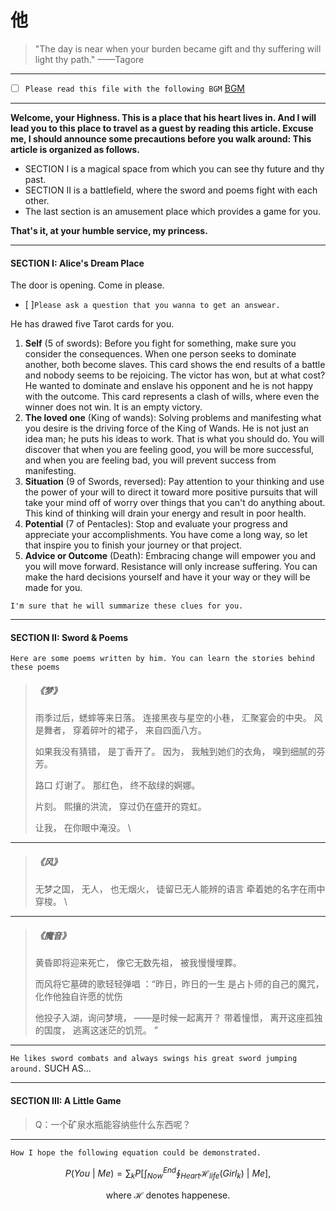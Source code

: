 # 他

>"The day is near when your burden became gift and thy suffering will light thy path."
								——Tagore


* * *






* [ ] `Please read this file with the following BGM` [BGM](https://music.163.com/song?id=864711417&userid=367234819) 

* * *
**Welcome, your Highness.
This is a place that his heart lives in. And I will lead you to this place to travel as a guest by reading this article. Excuse me, I should announce some precautions before you walk around: This article is organized as follows.**

* SECTION I is a magical space from which you can see thy future and thy past.
* SECTION II is a battlefield, where the sword and poems fight with each other.
* The last section is an amusement place which provides a game for you.

**That's it, at your humble service, my princess.**




* * *

#### SECTION I: Alice's Dream Place 

The door is opening. Come in please. 


* [ ]`Please ask a question that you wanna to get an answear.`

He has drawed five Tarot cards for you. 




1. **Self** (5 of swords): Before you fight for something, make sure you consider the consequences. When one person seeks to dominate another, both become slaves. This card shows the end results of a battle and nobody seems to be rejoicing. The victor has won, but at what cost? He wanted to dominate and enslave his opponent and he is not happy with the outcome. This card represents a clash of wills, where even the winner does not win. It is an empty victory.
2. **The loved one** (King of wands): Solving problems and manifesting what you desire is the driving force of the King of Wands. He is not just an idea man; he puts his ideas to work. That is what you should do. You will discover that when you are feeling good, you will be more successful, and when you are feeling bad, you will prevent success from manifesting.
3. **Situation** (9 of Swords, reversed): Pay attention to your thinking and use the power of your will to direct it toward more positive pursuits that will take your mind off of worry over things that you can't do anything about. This kind of thinking will drain your energy and result in poor health.
4. **Potential** (7 of Pentacles): Stop and evaluate your progress and appreciate your accomplishments. You have come a long way, so let that inspire you to finish your journey or that project.
5. **Advice or Outcome** (Death): Embracing change will empower you and you will move forward. Resistance will only increase suffering. You can make the hard decisions yourself and have it your way or they will be made for you.

`I'm sure that he will summarize these clues for you.`
* * *

#### SECTION II: Sword & Poems 


`Here are some poems written by him. You can learn the stories behind these poems`  


>##### 《梦》
>
>雨季过后，蟋蟀等来日落。
>连接黑夜与星空的小巷，
>汇聚宴会的中央。
>风是舞者，
>穿着碎叶的裙子，
>来自四面八方。                   
>
>如果我没有猜错，
>是丁香开了。
>因为，
>我触到她们的衣角，
>嗅到细腻的芬芳。 
>
>路口
>灯谢了。
>那红色，
>终不敌绿的婀娜。
>
>片刻。
>熙攘的洪流，
>穿过仍在盛开的霓虹。
>
>让我，
>在你眼中淹没。
>\
* * *
>
>##### 《风》
>无梦之国，
>无人，
>也无烟火，
>徒留已无人能辨的语言
>牵着她的名字在雨中穿梭。
>\
* * *
>
>
>##### 《魔音》
>
>黄昏即将迎来死亡，
>像它无数先祖，
>被我慢慢埋葬。
>
>而风将它墓碑的歌轻轻弹唱
>：“昨日，昨日的一生
>是占卜师的自己的魔咒，
>化作他独自许愿的忧伤
>
>他投子入湖，询问梦境，
>——是时候一起离开？
>带着憧憬，
>离开这座孤独的国度，
>逃离这迷茫的饥荒。  ”

* * *

`He likes sword combats and always swings his great sword jumping around.`
SUCH AS...






* * *
#### SECTION III: A Little Game

>Q：一个矿泉水瓶能容纳些什么东西呢？


* * *

`How I hope the following equation could be demonstrated.`
```math
P(You~|~Me)=\sum_{k}P[\int_{Now}^{End}\oint_{Heart}\mathscr{H}_{life}(Girl_k)~|~Me],
```
```math
\text{where}~\mathscr{H}~\text{denotes happenese.}
```

